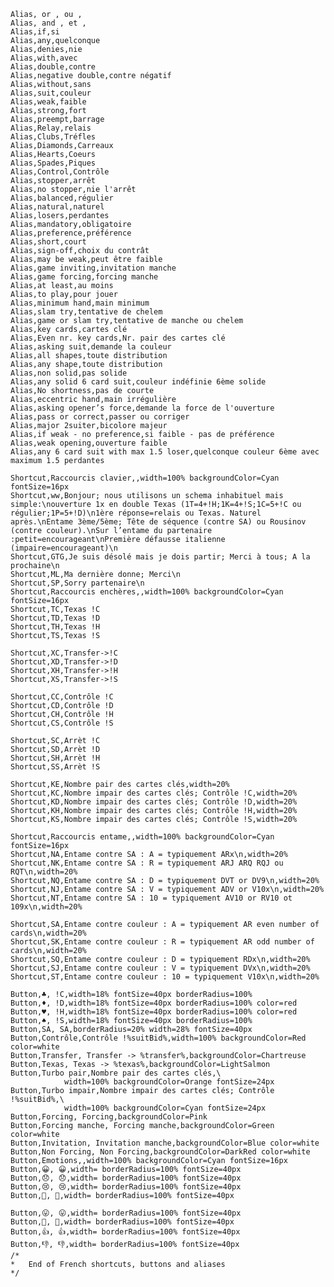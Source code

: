     Alias, or , ou ,
    Alias, and , et ,
    Alias,if,si
    Alias,any,quelconque
    Alias,denies,nie
    Alias,with,avec
    Alias,double,contre
    Alias,negative double,contre négatif
    Alias,without,sans
    Alias,suit,couleur
    Alias,weak,faible
    Alias,strong,fort
    Alias,preempt,barrage
    Alias,Relay,relais
    Alias,Clubs,Tréfles
    Alias,Diamonds,Carreaux
    Alias,Hearts,Coeurs
    Alias,Spades,Piques
    Alias,Control,Contrôle
    Alias,stopper,arrêt
    Alias,no stopper,nie l'arrêt
    Alias,balanced,régulier
    Alias,natural,naturel
    Alias,losers,perdantes
    Alias,mandatory,obligatoire
    Alias,preference,préférence
    Alias,short,court
    Alias,sign-off,choix du contrât
    Alias,may be weak,peut être faible
    Alias,game inviting,invitation manche
    Alias,game forcing,forcing manche
    Alias,at least,au moins
    Alias,to play,pour jouer
    Alias,minimum hand,main minimum
    Alias,slam try,tentative de chelem
    Alias,game or slam try,tentative de manche ou chelem
    Alias,key cards,cartes clé
    Alias,Even nr. key cards,Nr. pair des cartes clé
    Alias,asking suit,demande la couleur
    Alias,all shapes,toute distribution
    Alias,any shape,toute distribution
    Alias,non solid,pas solide
    Alias,any solid 6 card suit,couleur indéfinie 6ème solide
    Alias,No shortness,pas de courte
    Alias,eccentric hand,main irrégulière
    Alias,asking opener’s force,demande la force de l'ouverture
    Alias,pass or correct,passer ou corriger
    Alias,major 2suiter,bicolore majeur
    Alias,if weak - no preference,si faible - pas de préférence
    Alias,weak opening,ouverture faible
    Alias,any 6 card suit with max 1.5 loser,quelconque couleur 6ème avec maximum 1.5 perdantes

    Shortcut,Raccourcis clavier,,width=100% backgroundColor=Cyan fontSize=16px
    Shortcut,ww,Bonjour; nous utilisons un schema inhabituel mais simple:\nouverture 1x en double Texas (1T=4+!H;1K=4+!S;1C=5+!C ou régulier;1P=5+!D)\n1ère réponse=relais ou Texas. Naturel après.\nEntame 3ème/5ème; Tête de séquence (contre SA) ou Rousinov (contre couleur).\nSur l’entame du partenaire :petit=encourageant\nPremière défausse italienne (impaire=encourageant)\n
    Shortcut,GTG,Je suis désolé mais je dois partir; Merci à tous; A la prochaine\n
    Shortcut,ML,Ma dernière donne; Merci\n
    Shortcut,SP,Sorry partenaire\n
    Shortcut,Raccourcis enchères,,width=100% backgroundColor=Cyan fontSize=16px
    Shortcut,TC,Texas !C
    Shortcut,TD,Texas !D
    Shortcut,TH,Texas !H
    Shortcut,TS,Texas !S

    Shortcut,XC,Transfer->!C
    Shortcut,XD,Transfer->!D
    Shortcut,XH,Transfer->!H
    Shortcut,XS,Transfer->!S

    Shortcut,CC,Contrôle !C
    Shortcut,CD,Contrôle !D
    Shortcut,CH,Contrôle !H
    Shortcut,CS,Contrôle !S

    Shortcut,SC,Arrèt !C
    Shortcut,SD,Arrèt !D
    Shortcut,SH,Arrèt !H
    Shortcut,SS,Arrèt !S

    Shortcut,KE,Nombre pair des cartes clés,width=20%
    Shortcut,KC,Nombre impair des cartes clés; Contrôle !C,width=20%
    Shortcut,KD,Nombre impair des cartes clés; Contrôle !D,width=20%
    Shortcut,KH,Nombre impair des cartes clés; Contrôle !H,width=20%
    Shortcut,KS,Nombre impair des cartes clés; Contrôle !S,width=20%

    Shortcut,Raccourcis entame,,width=100% backgroundColor=Cyan fontSize=16px
    Shortcut,NA,Entame contre SA : A = typiquement ARx\n,width=20%
    Shortcut,NK,Entame contre SA : R = typiquement ARJ ARQ RQJ ou RQT\n,width=20%
    Shortcut,NQ,Entame contre SA : D = typiquement DVT or DV9\n,width=20%
    Shortcut,NJ,Entame contre SA : V = typiquement ADV or V10x\n,width=20%
    Shortcut,NT,Entame contre SA : 10 = typiquement AV10 or RV10 ot 109x\n,width=20%

    Shortcut,SA,Entame contre couleur : A = typiquement AR even number of cards\n,width=20%
    Shortcut,SK,Entame contre couleur : R = typiquement AR odd number of cards\n,width=20%
    Shortcut,SQ,Entame contre couleur : D = typiquement RDx\n,width=20%
    Shortcut,SJ,Entame contre couleur : V = typiquement DVx\n,width=20%
    Shortcut,ST,Entame contre couleur : 10 = typiquement V10x\n,width=20%

    Button,♣, !C,width=18% fontSize=40px borderRadius=100%
    Button,♦, !D,width=18% fontSize=40px borderRadius=100% color=red
    Button,♥, !H,width=18% fontSize=40px borderRadius=100% color=red
    Button,♠, !S,width=18% fontSize=40px borderRadius=100%
    Button,SA, SA,borderRadius=20% width=28% fontSize=40px
    Button,Contrôle,Contrôle !%suitBid%,width=100% backgroundColor=Red color=white
    Button,Transfer, Transfer -> %transfer%,backgroundColor=Chartreuse
    Button,Texas, Texas -> %texas%,backgroundColor=LightSalmon
    Button,Turbo pair,Nombre pair des cartes clés,\
                width=100% backgroundColor=Orange fontSize=24px
    Button,Turbo impair,Nombre impair des cartes clés; Contrôle !%suitBid%,\
                width=100% backgroundColor=Cyan fontSize=24px
    Button,Forcing, Forcing,backgroundColor=Pink
    Button,Forcing manche, Forcing manche,backgroundColor=Green color=white
    Button,Invitation, Invitation manche,backgroundColor=Blue color=white
    Button,Non Forcing, Non Forcing,backgroundColor=DarkRed color=white
    Button,Emotions,,width=100% backgroundColor=Cyan fontSize=16px
    Button,😀, 😀,width= borderRadius=100% fontSize=40px
    Button,😞, 😞,width= borderRadius=100% fontSize=40px
    Button,😢, 😢,width= borderRadius=100% fontSize=40px
    Button,😬, 😬,width= borderRadius=100% fontSize=40px

    Button,😛, 😛,width= borderRadius=100% fontSize=40px
    Button,👹, 👹,width= borderRadius=100% fontSize=40px
    Button,👍, 👍,width= borderRadius=100% fontSize=40px
    Button,👎, 👎,width= borderRadius=100% fontSize=40px
    /*
    *   End of French shortcuts, buttons and aliases
    */
